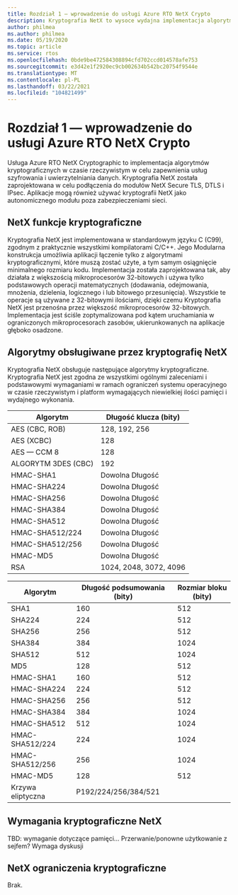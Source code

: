 ```yaml
---
title: Rozdział 1 — wprowadzenie do usługi Azure RTO NetX Crypto
description: Kryptografia NetX to wysoce wydajna implementacja algorytmów kryptograficznych w czasie rzeczywistym zaprojektowana w celu zapewnienia usług szyfrowania i uwierzytelniania danych.
author: philmea
ms.author: philmea
ms.date: 05/19/2020
ms.topic: article
ms.service: rtos
ms.openlocfilehash: 0bde9be472584308894cfd702ccd014578afe753
ms.sourcegitcommit: e3d42e1f2920ec9cb002634b542bc20754f9544e
ms.translationtype: MT
ms.contentlocale: pl-PL
ms.lasthandoff: 03/22/2021
ms.locfileid: "104821499"
---
```

# <a name="chapter-1---introduction-to-azure-rtos-netx-crypto"></a>Rozdział 1 — wprowadzenie do usługi Azure RTO NetX Crypto

Usługa Azure RTO NetX Cryptographic to implementacja algorytmów kryptograficznych w czasie rzeczywistym w celu zapewnienia usług szyfrowania i uwierzytelniania danych. Kryptografia NetX została zaprojektowana w celu podłączenia do modułów NetX Secure TLS, DTLS i IPsec. Aplikacje mogą również używać kryptografii NetX jako autonomicznego modułu poza zabezpieczeniami sieci.

## <a name="netx-crypto-unique-features"></a>NetX funkcje kryptograficzne

Kryptografia NetX jest implementowana w standardowym języku C (C99), zgodnym z praktycznie wszystkimi kompilatorami C/C++. Jego Modularna konstrukcja umożliwia aplikacji łączenie tylko z algorytmami kryptograficznymi, które muszą zostać użyte, a tym samym osiągnięcie minimalnego rozmiaru kodu. Implementacja została zaprojektowana tak, aby działała z większością mikroprocesorów 32-bitowych i używa tylko podstawowych operacji matematycznych (dodawania, odejmowania, mnożenia, dzielenia, logicznego i lub bitowego przesunięcia). Wszystkie te operacje są używane z 32-bitowymi ilościami, dzięki czemu Kryptografia NetX jest przenośna przez większość mikroprocesorów 32-bitowych. Implementacja jest ściśle zoptymalizowana pod kątem uruchamiania w ograniczonych mikroprocesorach zasobów, ukierunkowanych na aplikacje głęboko osadzone.

## <a name="algorithms-supported-by-netx-crypto"></a>Algorytmy obsługiwane przez kryptografię NetX

Kryptografia NetX obsługuje następujące algorytmy kryptograficzne. Kryptografia NetX jest zgodna ze wszystkimi ogólnymi zaleceniami i podstawowymi wymaganiami w ramach ograniczeń systemu operacyjnego w czasie rzeczywistym i platform wymagających niewielkiej ilości pamięci i wydajnego wykonania.

| Algorytm       | Długość klucza (bity)      |
| --------------- | ---------------------- |
| AES (CBC, ROB)   | 128, 192, 256          |
| AES (XCBC)       | 128                    |
| AES — CCM 8       | 128                    |
| ALGORYTM 3DES (CBC)       | 192                    |
| HMAC-SHA1       | Dowolna Długość             |
| HMAC-SHA224     | Dowolna Długość             |
| HMAC-SHA256     | Dowolna Długość             |
| HMAC-SHA384     | Dowolna Długość             |
| HMAC-SHA512     | Dowolna Długość             |
| HMAC-SHA512/224 | Dowolna Długość             |
| HMAC-SHA512/256 | Dowolna Długość             |
| HMAC-MD5        | Dowolna Długość             |
| RSA             | 1024, 2048, 3072, 4096 |

| Algorytm       | Długość podsumowania (bity) | Rozmiar bloku (bity) |
| --------------- | -------------------- | ----------------- |
| SHA1            | 160                  | 512               |
| SHA224          | 224                  | 512               |
| SHA256          | 256                  | 512               |
| SHA384          | 384                  | 1024              |
| SHA512          | 512                  | 1024              |
| MD5             | 128                  | 512               |
| HMAC-SHA1       | 160                  | 512               |
| HMAC-SHA224     | 224                  | 512               |
| HMAC-SHA256     | 256                  | 512               |
| HMAC-SHA384     | 384                  | 1024              |
| HMAC-SHA512     | 512                  | 1024              |
| HMAC-SHA512/224 | 224                  | 1024              |
| HMAC-SHA512/256 | 256                  | 1024              |
| HMAC-MD5        | 128                  | 512               |
| Krzywa eliptyczna  | P192/224/256/384/521 |                   |

## <a name="netx-crypto-requirements"></a>Wymagania kryptograficzne NetX

TBD: wymaganie dotyczące pamięci... Przerwanie/ponowne użytkowanie z sejfem? Wymaga dyskusji

## <a name="netx-crypto-constraints"></a>NetX ograniczenia kryptograficzne

Brak.
